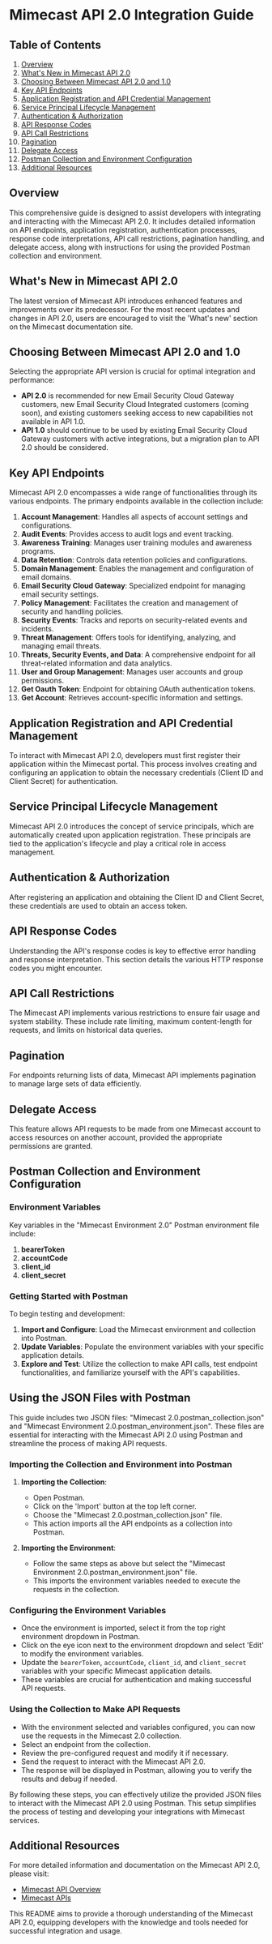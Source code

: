 # Mimecast API 2.0 Integration Guide

## Table of Contents
1. [Overview](#overview)
2. [What's New in Mimecast API 2.0](#whats-new-in-mimecast-api-20)
3. [Choosing Between Mimecast API 2.0 and 1.0](#choosing-between-mimecast-api-20-and-10)
4. [Key API Endpoints](#key-api-endpoints)
5. [Application Registration and API Credential Management](#application-registration-and-api-credential-management)
6. [Service Principal Lifecycle Management](#service-principal-lifecycle-management)
7. [Authentication & Authorization](#authentication--authorization)
8. [API Response Codes](#api-response-codes)
9. [API Call Restrictions](#api-call-restrictions)
10. [Pagination](#pagination)
11. [Delegate Access](#delegate-access)
12. [Postman Collection and Environment Configuration](#postman-collection-and-environment-configuration)
13. [Additional Resources](#additional-resources)

## Overview
This comprehensive guide is designed to assist developers with integrating and interacting with the Mimecast API 2.0. It includes detailed information on API endpoints, application registration, authentication processes, response code interpretations, API call restrictions, pagination handling, and delegate access, along with instructions for using the provided Postman collection and environment.

## What's New in Mimecast API 2.0
The latest version of Mimecast API introduces enhanced features and improvements over its predecessor. For the most recent updates and changes in API 2.0, users are encouraged to visit the 'What's new' section on the Mimecast documentation site.

## Choosing Between Mimecast API 2.0 and 1.0
Selecting the appropriate API version is crucial for optimal integration and performance:
- **API 2.0** is recommended for new Email Security Cloud Gateway customers, new Email Security Cloud Integrated customers (coming soon), and existing customers seeking access to new capabilities not available in API 1.0.
- **API 1.0** should continue to be used by existing Email Security Cloud Gateway customers with active integrations, but a migration plan to API 2.0 should be considered.

## Key API Endpoints
Mimecast API 2.0 encompasses a wide range of functionalities through its various endpoints. The primary endpoints available in the collection include:

1. **Account Management**: Handles all aspects of account settings and configurations.
2. **Audit Events**: Provides access to audit logs and event tracking.
3. **Awareness Training**: Manages user training modules and awareness programs.
4. **Data Retention**: Controls data retention policies and configurations.
5. **Domain Management**: Enables the management and configuration of email domains.
6. **Email Security Cloud Gateway**: Specialized endpoint for managing email security settings.
7. **Policy Management**: Facilitates the creation and management of security and handling policies.
8. **Security Events**: Tracks and reports on security-related events and incidents.
9. **Threat Management**: Offers tools for identifying, analyzing, and managing email threats.
10. **Threats, Security Events, and Data**: A comprehensive endpoint for all threat-related information and data analytics.
11. **User and Group Management**: Manages user accounts and group permissions.
12. **Get Oauth Token**: Endpoint for obtaining OAuth authentication tokens.
13. **Get Account**: Retrieves account-specific information and settings.

## Application Registration and API Credential Management
To interact with Mimecast API 2.0, developers must first register their application within the Mimecast portal. This process involves creating and configuring an application to obtain the necessary credentials (Client ID and Client Secret) for authentication.

## Service Principal Lifecycle Management
Mimecast API 2.0 introduces the concept of service principals, which are automatically created upon application registration. These principals are tied to the application's lifecycle and play a critical role in access management.

## Authentication & Authorization
After registering an application and obtaining the Client ID and Client Secret, these credentials are used to obtain an access token.

## API Response Codes
Understanding the API's response codes is key to effective error handling and response interpretation. This section details the various HTTP response codes you might encounter.

## API Call Restrictions
The Mimecast API implements various restrictions to ensure fair usage and system stability. These include rate limiting, maximum content-length for requests, and limits on historical data queries.

## Pagination
For endpoints returning lists of data, Mimecast API implements pagination to manage large sets of data efficiently.

## Delegate Access
This feature allows API requests to be made from one Mimecast account to access resources on another account, provided the appropriate permissions are granted.

## Postman Collection and Environment Configuration
### Environment Variables
Key variables in the "Mimecast Environment 2.0" Postman environment file include:

1. **bearerToken**
2. **accountCode**
3. **client_id**
4. **client_secret**

### Getting Started with Postman
To begin testing and development:

1. **Import and Configure**: Load the Mimecast environment and collection into Postman.
2. **Update Variables**: Populate the environment variables with your specific application details.
3. **Explore and Test**: Utilize the collection to make API calls, test endpoint functionalities, and familiarize yourself with the API's capabilities.

## Using the JSON Files with Postman
This guide includes two JSON files: "Mimecast 2.0.postman_collection.json" and "Mimecast Environment 2.0.postman_environment.json". These files are essential for interacting with the Mimecast API 2.0 using Postman and streamline the process of making API requests.

### Importing the Collection and Environment into Postman
1. **Importing the Collection**:
    - Open Postman.
    - Click on the 'Import' button at the top left corner.
    - Choose the "Mimecast 2.0.postman_collection.json" file.
    - This action imports all the API endpoints as a collection into Postman.

2. **Importing the Environment**:
    - Follow the same steps as above but select the "Mimecast Environment 2.0.postman_environment.json" file.
    - This imports the environment variables needed to execute the requests in the collection.

### Configuring the Environment Variables
- Once the environment is imported, select it from the top right environment dropdown in Postman.
- Click on the eye icon next to the environment dropdown and select 'Edit' to modify the environment variables.
- Update the `bearerToken`, `accountCode`, `client_id`, and `client_secret` variables with your specific Mimecast application details.
- These variables are crucial for authentication and making successful API requests.

### Using the Collection to Make API Requests
- With the environment selected and variables configured, you can now use the requests in the Mimecast 2.0 collection.
- Select an endpoint from the collection.
- Review the pre-configured request and modify it if necessary.
- Send the request to interact with the Mimecast API 2.0.
- The response will be displayed in Postman, allowing you to verify the results and debug if needed.

By following these steps, you can effectively utilize the provided JSON files to interact with the Mimecast API 2.0 using Postman. This setup simplifies the process of testing and developing your integrations with Mimecast services.

## Additional Resources
For more detailed information and documentation on the Mimecast API 2.0, please visit:

- [Mimecast API Overview](https://developer.services.mimecast.com/api-overview)
- [Mimecast APIs](https://developer.services.mimecast.com/apis)

This README aims to provide a thorough understanding of the Mimecast API 2.0, equipping developers with the knowledge and tools needed for successful integration and usage.
